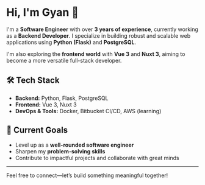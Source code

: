 # Hi, I'm Gyan 👋  

I'm a **Software Engineer** with over **3 years of experience**, currently working as a **Backend Developer**. I specialize in building robust and scalable web applications using **Python (Flask)** and **PostgreSQL**.  

I'm also exploring the **frontend world** with **Vue 3** and **Nuxt 3**, aiming to become a more versatile full-stack developer.  

## 🛠️ Tech Stack  
- **Backend:** Python, Flask, PostgreSQL  
- **Frontend:** Vue 3, Nuxt 3  
- **DevOps & Tools:** Docker, Bitbucket CI/CD, AWS (learning)

## 🎯 Current Goals  
- Level up as a **well-rounded software engineer**  
- Sharpen my **problem-solving skills**  
- Contribute to impactful projects and collaborate with great minds  

---

Feel free to connect—let’s build something meaningful together!
